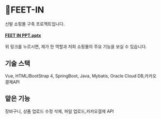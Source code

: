 # 👡FEET-IN
신발 쇼핑몰 구축 프로젝트입니다.

#### [FEET IN PPT.pptx](https://github.com/jooyeongS2/FEET-IN/files/9216977/FEET.IN.PPT.pptx)
위 링크를 누르시면, 제가 한 역할과 저희 쇼핑몰의 주요 기능을 보실 수 있습니다.

## 기술 스택
Vue, HTML/BootStrap 4, SpringBoot, Java, Mybatis, Oracle Cloud DB,카카오결제API

## 맡은 기능
장바구니, 상품 업로드 수정 삭제, 파일 업로드,카카오결제 API
